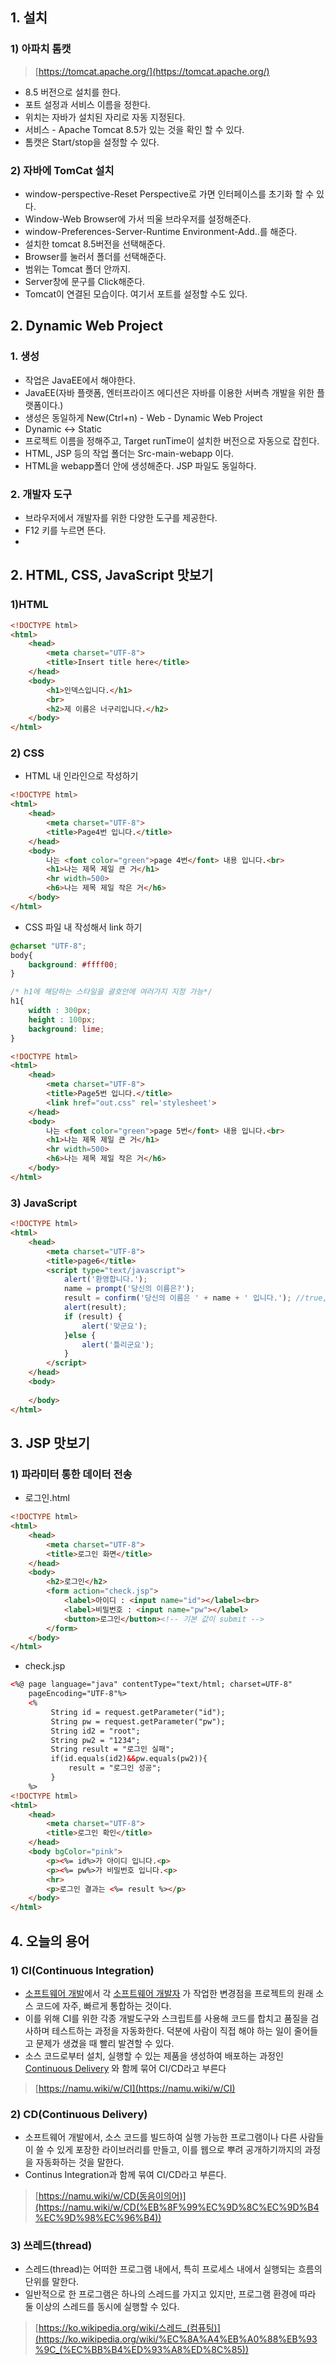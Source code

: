 ## 1. 설치

### 1) 아파치 톰캣

> [https://tomcat.apache.org/](https://tomcat.apache.org/)

- 8.5 버전으로 설치를 한다.
- 포트 설정과 서비스 이름을 정한다.
- 위치는 자바가 설치된 자리로 자동 지정된다.
- 서비스 - Apache Tomcat 8.5가 있는 것을 확인 할 수 있다. 
- 톰캣은 Start/stop을 설정할 수 있다.

### 2) 자바에 TomCat 설치

- window-perspective-Reset Perspective로 가면 인터페이스를 초기화 할 수 있다.
- Window-Web Browser에 가서 띄울 브라우저를 설정해준다.
- window-Preferences-Server-Runtime Environment-Add..를 해준다.
- 설치한 tomcat 8.5버전을 선택해준다.
- Browser를 눌러서 폴더를 선택해준다.
- 범위는 Tomcat 폴더 안까지.
- Server창에 문구를 Click해준다.
- Tomcat이 연결된 모습이다. 여기서 포트를 설정할 수도 있다.

## 2. Dynamic Web Project

### 1. 생성

- 작업은 JavaEE에서 해야한다.
- JavaEE(자바 플랫폼, 엔터프라이즈 에디션은 자바를 이용한 서버측 개발을 위한 플랫폼이다.)
- 생성은 동일하게 New(Ctrl+n) - Web - Dynamic Web Project
- Dynamic ↔ Static
- 프로젝트 이름을 정해주고, Target runTime이 설치한 버전으로 자동으로 잡힌다.
- HTML, JSP 등의 작업 폴더는 Src-main-webapp 이다.
- HTML을  webapp폴더 안에 생성해준다. JSP 파일도 동일하다.

### 2. 개발자 도구

- 브라우저에서 개발자를 위한 다양한 도구를 제공한다.
- F12 키를 누르면 뜬다.
- 
## 2. HTML, CSS, JavaScript 맛보기

### 1)HTML

```html
<!DOCTYPE html>
<html>
	<head>
		<meta charset="UTF-8">
		<title>Insert title here</title>
	</head>
	<body>
		<h1>인덱스입니다.</h1>
		<br>
		<h2>제 이름은 너구리입니다.</h2>
	</body>
</html>
```

### 2) CSS

- HTML 내 인라인으로 작성하기

```html
<!DOCTYPE html>
<html>
	<head>
		<meta charset="UTF-8">
		<title>Page4번 입니다.</title>
	</head>
	<body>
		나는 <font color="green">page 4번</font> 내용 입니다.<br>
		<h1>나는 제목 제일 큰 거</h1>
		<hr width=500>
		<h6>나는 제목 제일 작은 거</h6>
	</body>
</html>
```

- CSS 파일 내 작성해서 link 하기

```css
@charset "UTF-8";
body{
	background: #ffff00;
}

/* h1에 해당하는 스타일을 괄호안에 여러가지 지정 가능*/
h1{
	width : 300px;
	height : 100px;
	background: lime;	
}
```

```html
<!DOCTYPE html>
<html>
	<head>
		<meta charset="UTF-8">
		<title>Page5번 입니다.</title>
		<link href="out.css" rel='stylesheet'>
	</head>
	<body>
		나는 <font color="green">page 5번</font> 내용 입니다.<br>
		<h1>나는 제목 제일 큰 거</h1>
		<hr width=500>
		<h6>나는 제목 제일 작은 거</h6>
	</body>
</html>
```

### 3) JavaScript

```html
<!DOCTYPE html>
<html>
	<head>
		<meta charset="UTF-8">
		<title>page6</title>
		<script type="text/javascript">
			alert('환영합니다.');
			name = prompt('당신의 이름은?');
			result = confirm('당신의 이름은 ' + name + ' 입니다.'); //true, false
			alert(result);
			if (result) {
				alert('맞군요');
			}else {		
				alert('틀리군요');
			}
		</script>
	</head>
	<body>
	
	</body>
</html>
```

## 3. JSP 맛보기

### 1) 파라미터 통한 데이터 전송

- 로그인.html

```html
<!DOCTYPE html>
<html>
	<head>
		<meta charset="UTF-8">
		<title>로그인 화면</title>
	</head>
	<body>
		<h2>로그인</h2>
		<form action="check.jsp">
			<label>아이디 : <input name="id"></label><br>
			<label>비밀번호 : <input name="pw"></label>
			<button>로그인</button><!-- 기본 값이 submit -->
		</form>
	</body>
</html>
```

- check.jsp

```html
<%@ page language="java" contentType="text/html; charset=UTF-8"
    pageEncoding="UTF-8"%>
    <%
		 String id = request.getParameter("id");
		 String pw = request.getParameter("pw");
		 String id2 = "root";
		 String pw2 = "1234";
		 String result = "로그인 실패";
		 if(id.equals(id2)&&pw.equals(pw2)){
			 result = "로그인 성공";
		 }
    %>
<!DOCTYPE html>
<html>
	<head>
		<meta charset="UTF-8">
		<title>로그인 확인</title>
	</head>
	<body bgColor="pink">
		<p><%= id%>가 아이디 입니다.<p>
		<p><%= pw%>가 비밀번호 입니다.<p>
		<hr>
		<p>로그인 결과는 <%= result %></p>
	</body>
</html>
```

## 4. 오늘의 용어

### 1) CI(Continuous Integration)

- [소프트웨어 개발](https://namu.wiki/w/%EC%86%8C%ED%94%84%ED%8A%B8%EC%9B%A8%EC%96%B4%20%EA%B0%9C%EB%B0%9C)에서 각 [소프트웨어 개발자](https://namu.wiki/w/%ED%94%84%EB%A1%9C%EA%B7%B8%EB%9E%98%EB%A8%B8) 가 작업한 변경점을 프로젝트의 원래 소스 코드에 자주, 빠르게 통합하는 것이다.
- 이를 위해 CI를 위한 각종 개발도구와 스크립트를 사용해 코드를 합치고 품질을 검사하며 테스트하는 과정을 자동화한다. 덕분에 사람이 직접 해야 하는 일이 줄어들고 문제가 생겼을 때 빨리 발견할 수 있다.
- 소스 코드로부터 설치, 실행할 수 있는 제품을 생성하여 배포하는 과정인 [Continuous Delivery](https://namu.wiki/w/CD(%EB%8F%99%EC%9D%8C%EC%9D%B4%EC%9D%98%EC%96%B4)) 와 함께 묶어 CI/CD라고 부른다

> [https://namu.wiki/w/CI](https://namu.wiki/w/CI)

### 2) CD(Continuous Delivery)

- 소프트웨어 개발에서, 소스 코드를 빌드하여 실행 가능한 프로그램이나 다른 사람들이 쓸 수 있게 포장한 라이브러리를 만들고, 이를 웹으로 뿌려 공개하기까지의 과정을 자동화하는 것을 말한다.
- Continus Integration과 함께 묶여 CI/CD라고 부른다.

> [https://namu.wiki/w/CD(동음이의어)](https://namu.wiki/w/CD(%EB%8F%99%EC%9D%8C%EC%9D%B4%EC%9D%98%EC%96%B4))

### 3) 쓰레드(thread)

- 스레드(thread)는 어떠한 프로그램 내에서, 특히 프로세스 내에서 실행되는 흐름의 단위를 말한다.
- 일반적으로 한 프로그램은 하나의 스레드를 가지고 있지만, 프로그램 환경에 따라 둘 이상의 스레드를 동시에 실행할 수 있다.

> [https://ko.wikipedia.org/wiki/스레드_(컴퓨팅)](https://ko.wikipedia.org/wiki/%EC%8A%A4%EB%A0%88%EB%93%9C_(%EC%BB%B4%ED%93%A8%ED%8C%85))

